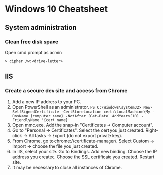 
# Windows 10 Cheatsheet

## System administration

### Clean free disk space

Open cmd prompt as admin

`> cipher /w:<drive-letter>`

## IIS

### Create a secure dev site and access from Chrome

1. Add a new IP address to your PC.
2. Open PowerShell as an administrator.
`PS C:\Windows\system32> New-SelfSignedCertificate -CertStoreLocation cert:\LocalMachine\My -DnsName {computer name} -NotAfter (Get-Date).AddYears(10) -FriendlyName '{cert name}'`
3. Open mmc.exe. Add the snap-in "Certificates -> Computer account".
4. Go to "Personal -> Certificates". Select the cert you just created. Right-click -> All tasks -> Export (do not export private key).
5. From Chrome, go to chrome://certificate-manager/. Select Custom -> Import -> choose the file you just created.
6. In IIS, select your site. Go to Bindings. Add new binding. Choose the IP address you created. Choose the SSL certificate you created. Restart site.
7. It may be necessary to close all instances of Chrome.



